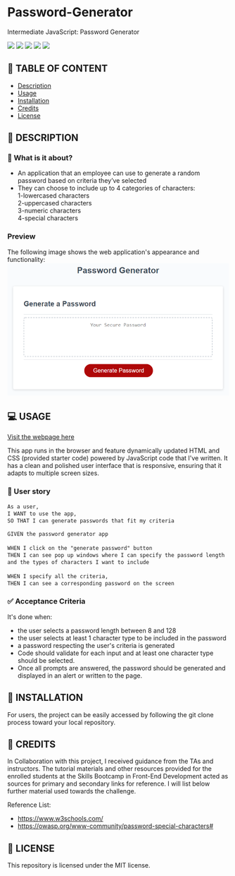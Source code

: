 # Password-Generator
Intermediate JavaScript: Password Generator

![](https://img.shields.io/badge/html-HTML5-orange?logo=html5)
![](https://img.shields.io/badge/css-CSS3-%231572B6?logo=css3)
![](https://img.shields.io/badge/JavaScript-lightgrey?logo=javascript)
![](https://img.shields.io/w3c-validation/html?targetUrl=https%3A%2F%2Fsenseilein.github.io%2Fpassword-generator%2F)
![](https://img.shields.io/github/license/senseilein/password-generator)

## 🚩 TABLE OF CONTENT

- [Description](#-description)
- [Usage](#-usage)
- [Installation](#-installation)
- [Credits](#-credits)
- [License](#-license)

## 📖 DESCRIPTION

### 🎯 What is it about?

- An application that an employee can use to generate a random password based on criteria they’ve selected
- They can choose to include up to 4 categories of characters:  
  1-lowercased characters  
  2-uppercased characters  
  3-numeric characters  
  4-special characters  

### Preview

The following image shows the web application's appearance and functionality:
![password generator demo](assets/05-javascript-challenge-demo.png)

## 💻 USAGE

[Visit the webpage here](https://astranag.github.io/Password-Generator/)

This app runs in the browser and feature dynamically updated HTML and CSS (provided starter code) powered by JavaScript code that I've written. It has a clean and polished user interface that is responsive, ensuring that it adapts to multiple screen sizes.

### 💬 User story

```
As a user,
I WANT to use the app,
SO THAT I can generate passwords that fit my criteria
```

```
GIVEN the password generator app

WHEN I click on the "generate password" button
THEN I can see pop up windows where I can specify the password length and the types of characters I want to include

WHEN I specify all the criteria,
THEN I can see a corresponding password on the screen

```

### ✅ Acceptance Criteria

It's done when:

-  the user selects a password length between 8 and 128
-  the user selects at least 1 character type to be included in the password
-  a password respecting the user's criteria is generated
-  Code should validate for each input and at least one character type should be selected.
-  Once all prompts are answered, the password should be generated and displayed in an alert or written to the page.


## 🚀 INSTALLATION

 For users, the project can be easily accessed by following the git clone process toward your local repository.

## 💬 CREDITS

In Collaboration with this project, I received guidance from the TAs and instructors. The tutorial materials and other resources provided for the enrolled students at the Skills Bootcamp in Front-End Development acted as sources for primary and secondary links for reference. I will list below further material used towards the challenge. 

Reference List:
* https://www.w3schools.com/
* https://owasp.org/www-community/password-special-characters#
 
## 📜 LICENSE

This repository is licensed under the MIT license.
